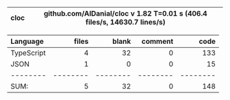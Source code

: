 
cloc|github.com/AlDanial/cloc v 1.82  T=0.01 s (406.4 files/s, 14630.7 lines/s)
--- | ---

Language|files|blank|comment|code
:-------|-------:|-------:|-------:|-------:
TypeScript|4|32|0|133
JSON|1|0|0|15
--------|--------|--------|--------|--------
SUM:|5|32|0|148
